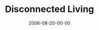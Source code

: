 ---
layout: message
category: message
series: "Hard Wired"
title: "Disconnected Living"
date: 2006-08-20-00-00
message_id: 55
sc-permalink-url: "http://soundcloud.com/crdschurch/disconnected-living"
audio: "http://s3.amazonaws.com/crossroads-media/messages/audio/Hard_Wired_02_Disconnected_Living_08-20-03_Tome.mp3"
audio-duration: "41:18"
tag: 
 - stress
 - juggler
 - disconnected
 - depression
 - tome
explicit: false
---